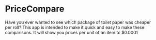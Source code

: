 # PriceCompare

Have you ever wanted to see which package of toilet paper was cheaper per roll? This app is intended to make it quick and easy to make these comparisons. It will show you prices per unit of an item to $0.0001 
